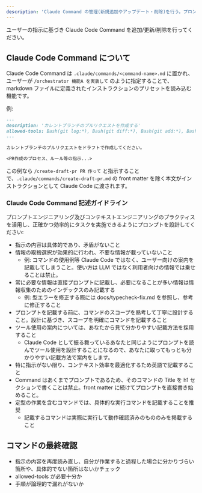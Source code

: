 ```yaml
---
description: 'Claude Command の管理(新規追加やアップデート・削除)を行う。プロンプト/コンテキストエンジニアリングのプラクティスを活用して構築。'
---
```


ユーザーの指示に基づき Claude Code Command を追加/更新/削除を行ってください。

## Claude Code Command について

Claude Code Command は `.claude/commands/<command-name>.md` に置かれ、ユーザーが `/orchestrator 機能A を実装して` のように指定することで、markdown ファイルに定義されたインストラクションのプリセットを読み込む機能です。

例:

```markdown:.claude/commands/create-draft-pr.md
---
description: 'カレントブランチのプルリクエストを作成する'
allowed-tools: Bash(git log:*), Bash(git diff:*), Bash(git add:*), Bash(git push:*), Bash(gh pr create:*), 
---

カレントブランチのプルリクエストをドラフトで作成してください。

<PR作成のプロセス、ルール等の指示...>
```

この例なら `/create-draft-pr PR 作って` と指示することで、`.claude/commands/create-draft-pr.md` の front matter を除く本文がインストラクションとして Claude Code に渡されます。

### Claude Code Command 記述ガイドライン

プロンプトエンジニアリング及びコンテキストエンジニアリングのプラクティスを活用し、正確かつ効率的にタスクを実施できるようにプロンプトを設計してください:

- 指示の内容は具体的であり、矛盾がないこと
- 情報の取捨選択が効果的に行われ、不要な情報が載っていないこと
  - 例: コマンドの使用例等 Claude Code ではなく、ユーザー向けの案内を記載してしまうこと。使い方は LLM ではなく利用者向けの情報では乗せることは禁止。
- 常に必要な情報は直接プロンプトに記載し、必要になることが多い情報は情報収集のためのインデックスのみ記載する
  - 例: 型エラーを修正する際には docs/typecheck-fix.md を参照し、参考に修正すること
- プロンプトを記載する前に、コマンドのスコープを熟考して丁寧に設計すること。設計に基づき、スコープを明確にコマンドを記載すること
- ツール使用の案内については、あなたから見て分かりやすい記載方法を採用すること
  - Claude Code として振る舞っているあなたと同じようにプロンプトを読んでツール使用を設計することになるので、あなたに取ってもっとも分かりやすい記載方法で案内をします。
- 特に指示がない限り、コンテキスト効率を最適化するため英語で記載すること
- Command はあくまでプロンプトであるため、そのコマンドの Title を h1 セクションで書くことは禁止。front matter に続けてプロンプトを直接書き始めること。
- 定型の作業を含むコマンドでは、具体的な実行コマンドを記載することを推奨
  - 記載するコマンドは実際に実行して動作確認済みのもののみを掲載すること

## コマンドの最終確認

- 指示の内容を再度読み直し、自分が作業すると過程した場合に分かりづらい箇所や、具体的でない箇所はないかチェック
- allowed-tools が必要十分か
- 手順が論理的で漏れがないか
